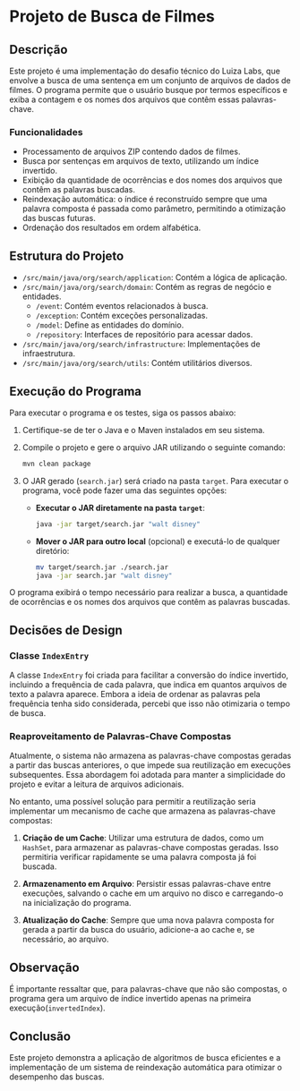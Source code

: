 # Projeto de Busca de Filmes

## Descrição

Este projeto é uma implementação do desafio técnico do Luiza Labs, que envolve a busca de uma sentença em um conjunto de arquivos de dados de filmes. O programa permite que o usuário busque por termos específicos e exiba a contagem e os nomes dos arquivos que contêm essas palavras-chave.

### Funcionalidades

- Processamento de arquivos ZIP contendo dados de filmes.
- Busca por sentenças em arquivos de texto, utilizando um índice invertido.
- Exibição da quantidade de ocorrências e dos nomes dos arquivos que contêm as palavras buscadas.
- Reindexação automática: o índice é reconstruído sempre que uma palavra composta é passada como parâmetro, permitindo a otimização das buscas futuras.
- Ordenação dos resultados em ordem alfabética.

## Estrutura do Projeto

- `/src/main/java/org/search/application`: Contém a lógica de aplicação.
- `/src/main/java/org/search/domain`: Contém as regras de negócio e entidades.
    - `/event`: Contém eventos relacionados à busca.
    - `/exception`: Contém exceções personalizadas.
    - `/model`: Define as entidades do domínio.
    - `/repository`: Interfaces de repositório para acessar dados.
- `/src/main/java/org/search/infrastructure`: Implementações de infraestrutura.
- `/src/main/java/org/search/utils`: Contém utilitários diversos.

## Execução do Programa

Para executar o programa e os testes, siga os passos abaixo:

1. Certifique-se de ter o Java e o Maven instalados em seu sistema.
2. Compile o projeto e gere o arquivo JAR utilizando o seguinte comando:

    ```bash
    mvn clean package
    ```

3. O JAR gerado (`search.jar`) será criado na pasta `target`. Para executar o programa, você pode fazer uma das seguintes opções:
    - **Executar o JAR diretamente na pasta `target`**:
      ```bash
      java -jar target/search.jar "walt disney"
      ```

    - **Mover o JAR para outro local** (opcional) e executá-lo de qualquer diretório:
      ```bash
      mv target/search.jar ./search.jar
      java -jar search.jar "walt disney"
      ```

O programa exibirá o tempo necessário para realizar a busca, a quantidade de ocorrências e os nomes dos arquivos que contêm as palavras buscadas.

## Decisões de Design

### Classe `IndexEntry`

A classe `IndexEntry` foi criada para facilitar a conversão do índice invertido, incluindo a frequência de cada palavra, que indica em quantos arquivos de texto a palavra aparece. Embora a ideia de ordenar as palavras pela frequência tenha sido considerada, percebi que isso não otimizaria o tempo de busca.

### Reaproveitamento de Palavras-Chave Compostas

Atualmente, o sistema não armazena as palavras-chave compostas geradas a partir das buscas anteriores, o que impede sua reutilização em execuções subsequentes. Essa abordagem foi adotada para manter a simplicidade do projeto e evitar a leitura de arquivos adicionais.

No entanto, uma possível solução para permitir a reutilização seria implementar um mecanismo de cache que armazena as palavras-chave compostas:

1. **Criação de um Cache**: Utilizar uma estrutura de dados, como um `HashSet`, para armazenar as palavras-chave compostas geradas. Isso permitiria verificar rapidamente se uma palavra composta já foi buscada.

2. **Armazenamento em Arquivo**: Persistir essas palavras-chave entre execuções, salvando o cache em um arquivo no disco e carregando-o na inicialização do programa.

3. **Atualização do Cache**: Sempre que uma nova palavra composta for gerada a partir da busca do usuário, adicione-a ao cache e, se necessário, ao arquivo.

## Observação

É importante ressaltar que, para palavras-chave que não são compostas, o programa gera um arquivo de índice invertido apenas na primeira execução(`invertedIndex`).

## Conclusão

Este projeto demonstra a aplicação de algoritmos de busca eficientes e a implementação de um sistema de reindexação automática para otimizar o desempenho das buscas.
